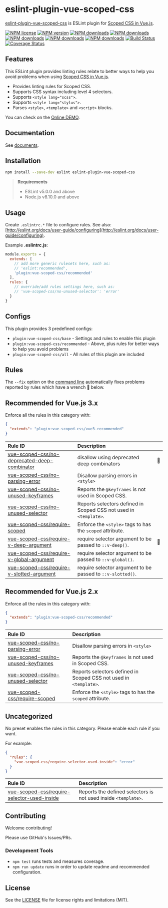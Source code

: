# eslint-plugin-vue-scoped-css

[eslint-plugin-vue-scoped-css](https://www.npmjs.com/package/eslint-plugin-vue-scoped-css) is ESLint plugin for [Scoped CSS in Vue.js].

[![NPM license](https://img.shields.io/npm/l/eslint-plugin-vue-scoped-css.svg)](https://www.npmjs.com/package/eslint-plugin-vue-scoped-css)
[![NPM version](https://img.shields.io/npm/v/eslint-plugin-vue-scoped-css.svg)](https://www.npmjs.com/package/eslint-plugin-vue-scoped-css)
[![NPM downloads](https://img.shields.io/badge/dynamic/json.svg?label=downloads&colorB=green&suffix=/day&query=$.downloads&uri=https://api.npmjs.org//downloads/point/last-day/eslint-plugin-vue-scoped-css&maxAge=3600)](http://www.npmtrends.com/eslint-plugin-vue-scoped-css)
[![NPM downloads](https://img.shields.io/npm/dw/eslint-plugin-vue-scoped-css.svg)](http://www.npmtrends.com/eslint-plugin-vue-scoped-css)
[![NPM downloads](https://img.shields.io/npm/dm/eslint-plugin-vue-scoped-css.svg)](http://www.npmtrends.com/eslint-plugin-vue-scoped-css)
[![NPM downloads](https://img.shields.io/npm/dy/eslint-plugin-vue-scoped-css.svg)](http://www.npmtrends.com/eslint-plugin-vue-scoped-css)
[![NPM downloads](https://img.shields.io/npm/dt/eslint-plugin-vue-scoped-css.svg)](http://www.npmtrends.com/eslint-plugin-vue-scoped-css)
[![Build Status](https://github.com/future-architect/eslint-plugin-vue-scoped-css/workflows/CI/badge.svg?branch=master)](https://github.com/future-architect/eslint-plugin-vue-scoped-css/actions?query=workflow%3ACI)
[![Coverage Status](https://coveralls.io/repos/github/future-architect/eslint-plugin-vue-scoped-css/badge.svg?branch=master)](https://coveralls.io/github/future-architect/eslint-plugin-vue-scoped-css?branch=master)
<!--
[![Greenkeeper badge](https://badges.greenkeeper.io/future-architect/eslint-plugin-vue-scoped-css.svg)](https://greenkeeper.io/)
-->

## Features

This ESLint plugin provides linting rules relate to better ways to help you avoid problems when using [Scoped CSS in Vue.js].

- Provides linting rules for Scoped CSS.
- Supports CSS syntax including level 4 selectors.
- Supports `<style lang="scss">`.
- Supports `<style lang="stylus">`.
- Parses `<style>`, `<template>` and `<script>` blocks.

You can check on the [Online DEMO](https://future-architect.github.io/eslint-plugin-vue-scoped-css/playground/).

<!--DOCS_IGNORE_START-->

## Documentation

See [documents](https://future-architect.github.io/eslint-plugin-vue-scoped-css/).

## Installation

```bash
npm install --save-dev eslint eslint-plugin-vue-scoped-css
```

> **Requirements**
> 
> - ESLint v5.0.0 and above
> - Node.js v8.10.0 and above

<!--DOCS_IGNORE_END-->

## Usage

<!--USAGE_SECTION_START-->

Create `.eslintrc.*` file to configure rules. See also: [http://eslint.org/docs/user-guide/configuring](http://eslint.org/docs/user-guide/configuring).

Example **.eslintrc.js**:

```js
module.exports = {
  extends: [
    // add more generic rulesets here, such as:
    // 'eslint:recommended',
    'plugin:vue-scoped-css/recommended'
  ],
  rules: {
    // override/add rules settings here, such as:
    // 'vue-scoped-css/no-unused-selector': 'error'
  }
}
```

## Configs

This plugin provides 3 predefined configs:

- `plugin:vue-scoped-css/base` - Settings and rules to enable this plugin
- `plugin:vue-scoped-css/recommended` - Above, plus rules for better ways to help you avoid problems
- `plugin:vue-scoped-css/all` - All rules of this plugin are included

<!--USAGE_SECTION_END-->

## Rules

<!--RULES_SECTION_START-->

The `--fix` option on the [command line](https://eslint.org/docs/user-guide/command-line-interface#fixing-problems) automatically fixes problems reported by rules which have a wrench :wrench: below.

<!--RULES_TABLE_START-->

## Recommended for Vue.js 3.x

Enforce all the rules in this category with:

```json
{
  "extends": "plugin:vue-scoped-css/vue3-recommended"
}
```

| Rule ID | Description |    |
|:--------|:------------|:---|
| [vue-scoped-css/no-deprecated-deep-combinator](https://future-architect.github.io/eslint-plugin-vue-scoped-css/rules/no-deprecated-deep-combinator.html) | disallow using deprecated deep combinators | :wrench: |
| [vue-scoped-css/no-parsing-error](https://future-architect.github.io/eslint-plugin-vue-scoped-css/rules/no-parsing-error.html) | Disallow parsing errors in `<style>` |  |
| [vue-scoped-css/no-unused-keyframes](https://future-architect.github.io/eslint-plugin-vue-scoped-css/rules/no-unused-keyframes.html) | Reports the `@keyframes` is not used in Scoped CSS. |  |
| [vue-scoped-css/no-unused-selector](https://future-architect.github.io/eslint-plugin-vue-scoped-css/rules/no-unused-selector.html) | Reports selectors defined in Scoped CSS not used in `<template>`. |  |
| [vue-scoped-css/require-scoped](https://future-architect.github.io/eslint-plugin-vue-scoped-css/rules/require-scoped.html) | Enforce the `<style>` tags to has the `scoped` attribute. |  |
| [vue-scoped-css/require-v-deep-argument](https://future-architect.github.io/eslint-plugin-vue-scoped-css/rules/require-v-deep-argument.html) | require selector argument to be passed to `::v-deep()`. | :wrench: |
| [vue-scoped-css/require-v-global-argument](https://future-architect.github.io/eslint-plugin-vue-scoped-css/rules/require-v-global-argument.html) | require selector argument to be passed to `::v-global()`. |  |
| [vue-scoped-css/require-v-slotted-argument](https://future-architect.github.io/eslint-plugin-vue-scoped-css/rules/require-v-slotted-argument.html) | require selector argument to be passed to `::v-slotted()`. |  |

## Recommended for Vue.js 2.x

Enforce all the rules in this category with:

```json
{
  "extends": "plugin:vue-scoped-css/recommended"
}
```

| Rule ID | Description |    |
|:--------|:------------|:---|
| [vue-scoped-css/no-parsing-error](https://future-architect.github.io/eslint-plugin-vue-scoped-css/rules/no-parsing-error.html) | Disallow parsing errors in `<style>` |  |
| [vue-scoped-css/no-unused-keyframes](https://future-architect.github.io/eslint-plugin-vue-scoped-css/rules/no-unused-keyframes.html) | Reports the `@keyframes` is not used in Scoped CSS. |  |
| [vue-scoped-css/no-unused-selector](https://future-architect.github.io/eslint-plugin-vue-scoped-css/rules/no-unused-selector.html) | Reports selectors defined in Scoped CSS not used in `<template>`. |  |
| [vue-scoped-css/require-scoped](https://future-architect.github.io/eslint-plugin-vue-scoped-css/rules/require-scoped.html) | Enforce the `<style>` tags to has the `scoped` attribute. |  |

## Uncategorized

No preset enables the rules in this category.
Please enable each rule if you want.

For example:

```json
{
  "rules": {
    "vue-scoped-css/require-selector-used-inside": "error"
  }
}
```

| Rule ID | Description |    |
|:--------|:------------|:---|
| [vue-scoped-css/require-selector-used-inside](https://future-architect.github.io/eslint-plugin-vue-scoped-css/rules/require-selector-used-inside.html) | Reports the defined selectors is not used inside `<template>`. |  |

<!--RULES_TABLE_END-->
<!--RULES_SECTION_END-->

<!--DOCS_IGNORE_START-->

## Contributing

Welcome contributing!

Please use GitHub's Issues/PRs.

### Development Tools

- `npm test` runs tests and measures coverage.  
- `npm run update` runs in order to update readme and recommended configuration.  

<!--DOCS_IGNORE_END-->

## License

See the [LICENSE](LICENSE) file for license rights and limitations (MIT).

[Scoped CSS in Vue.js]: https://vue-loader.vuejs.org/guide/scoped-css.html
